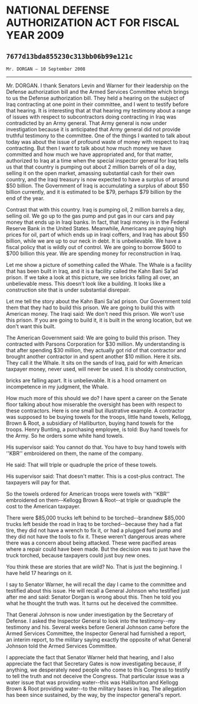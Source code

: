 # NATIONAL DEFENSE AUTHORIZATION ACT FOR FISCAL YEAR 2009
## `7677d13bda855230c313bb06b99e121c`
`Mr. DORGAN — 10 September 2008`

---


Mr. DORGAN. I thank Senators Levin and Warner for their leadership on 
the Defense authorization bill and the Armed Services Committee which 
brings to us the Defense authorization bill. They held a hearing on the 
subject of Iraq contracting at one point in their committee, and I went 
to testify before that hearing. It is interesting that at that hearing 
my testimony about a range of issues with respect to subcontractors 
doing contracting in Iraq was contradicted by an Army general. That 
Army general is now under investigation because it is anticipated that 
Army general did not provide truthful testimony to the committee. One 
of the things I wanted to talk about today was about the issue of 
profound waste of money with respect to Iraq contracting. But then I 
want to talk about how much money we have committed and how much we 
have appropriated and, for that matter, authorized to Iraq at a time 
when the special inspector general for Iraq tells us that that country 
is pumping out about 2 million barrels of oil a day, selling it on the 
open market, amassing substantial cash for their own country, and the 
Iraqi treasury is now expected to have a surplus of around $50 billion. 
The Government of Iraq is accumulating a surplus of about $50 billion 
currently, and it is estimated to be $79, perhaps $79 billion by the 
end of the year.

Contrast that with this country. Iraq is pumping oil, 2 million 
barrels a day, selling oil. We go up to the gas pump and put gas in our 
cars and pay money that ends up in Iraqi banks. In fact, that Iraqi 
money is in the Federal Reserve Bank in the United States. Meanwhile, 
Americans are paying high prices for oil, part of which ends up in 
Iraqi coffers, and Iraq has about $50 billion, while we are up to our 
neck in debt. It is unbelievable. We have a fiscal policy that is 
wildly out of control. We are going to borrow $600 to $700 billion this 
year. We are spending money for reconstruction in Iraq.

Let me show a picture of something called the Whale. The Whale is a 
facility that has been built in Iraq, and it is a facility called the 
Kahn Bani Sa'ad prison. If we take a look at this picture, we see 
bricks falling all over, an unbelievable mess. This doesn't look like a 
building. It looks like a construction site that is under substantial 
disrepair.

Let me tell the story about the Kahn Bani Sa'ad prison. Our 
Government told them that they had to build this prison. We are going 
to build this with American money. The Iraqi said: We don't need this 
prison. We won't use this prison. If you are going to build it, it is 
built in the wrong location, but we don't want this built.

The American Government said: We are going to build this prison. They 
contracted with Parsons Corporation for $30 million. My understanding 
is that after spending $30 million, they actually got rid of that 
contractor and brought another contractor in and spent another $10 
million. Here it sits. They call it the Whale. It sits on the sands of 
Iraq, paid for with American taxpayer money, never used, will never be 
used. It is shoddy construction,


bricks are falling apart. It is unbelievable. It is a hood ornament on 
incompetence in my judgment, the Whale.

How much more of this should we do? I have spent a career on the 
Senate floor talking about how miserable the oversight has been with 
respect to these contractors. Here is one small but illustrative 
example. A contractor was supposed to be buying towels for the troops, 
little hand towels, Kellogg, Brown & Root, a subsidiary of Halliburton, 
buying hand towels for the troops. Henry Bunting, a purchasing 
employee, is told: Buy hand towels for the Army. So he orders some 
white hand towels.

His supervisor said: You cannot do that. You have to buy hand towels 
with ''KBR'' embroidered on them, the name of the company.

He said: That will triple or quadruple the price of these towels.

His supervisor said: That doesn't matter. This is a cost-plus 
contract. The taxpayers will pay for that.

So the towels ordered for American troops were towels with ''KBR'' 
embroidered on them--Kellogg Brown & Root--at triple or quadruple the 
cost to the American taxpayer.

There were $85,000 trucks left behind to be torched--brandnew $85,000 
trucks left beside the road in Iraq to be torched--because they had a 
flat tire, they did not have a wrench to fix it, or had a plugged fuel 
pump and they did not have the tools to fix it. These weren't dangerous 
areas where there was a concern about being attacked. These were 
pacified areas where a repair could have been made. But the decision 
was to just have the truck torched, because taxpayers could just buy 
new ones.

You think these are stories that are wild? No. That is just the 
beginning. I have held 17 hearings on it.

I say to Senator Warner, he will recall the day I came to the 
committee and testified about this issue. He will recall a General 
Johnson who testified just after me and said: Senator Dorgan is wrong 
about this. Then he told you what he thought the truth was. It turns 
out he deceived the committee.

That General Johnson is now under investigation by the Secretary of 
Defense. I asked the Inspector General to look into the testimony--my 
testimony and his. Several weeks before General Johnson came before the 
Armed Services Committee, the Inspector General had furnished a report, 
an interim report, to the military saying exactly the opposite of what 
General Johnson told the Armed Services Committee.

I appreciate the fact that Senator Warner held that hearing, and I 
also appreciate the fact that Secretary Gates is now investigating 
because, if anything, we desperately need people who come to this 
Congress to testify to tell the truth and not deceive the Congress. 
That particular issue was a water issue that was providing water--this 
was Halliburton and Kellogg Brown & Root providing water--to the 
military bases in Iraq. The allegation has been since sustained, by the 
way, by the inspector general's report.